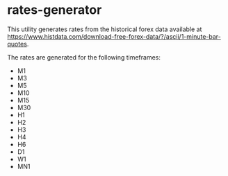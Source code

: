 # rates-generator

This utility generates rates from the historical forex data available at https://www.histdata.com/download-free-forex-data/?/ascii/1-minute-bar-quotes.

The rates are generated for the following timeframes:

- M1
- M3
- M5
- M10
- M15
- M30
- H1
- H2
- H3
- H4
- H6
- D1
- W1
- MN1
